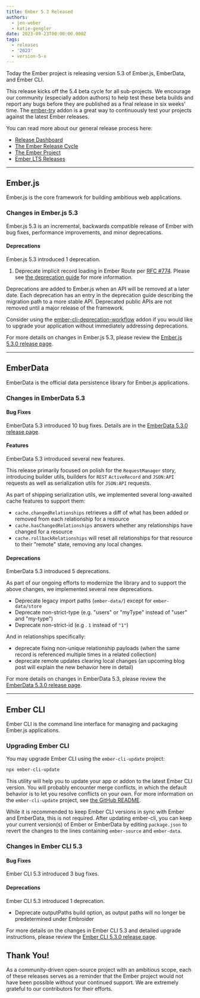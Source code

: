 ```yaml
---
title: Ember 5.3 Released
authors:
  - jen-weber
  - katie-gengler
date: 2023-09-23T00:00:00.000Z
tags:
  - releases
  - '2023'
  - version-5-x
---
```


Today the Ember project is releasing version 5.3 of Ember.js, EmberData, and Ember CLI. <!-- Block start: Uncomment if an LTS candidate --><!--This release of Ember.js is an LTS (Long Term Support) candidate. LTS candidates prioritize stability over the addition of new features, and have an extended support schedule.--><!-- Block end -->

This release kicks off the 5.4 beta cycle for all sub-projects. We encourage our community (especially addon authors) to help test these beta builds and report any bugs before they are published as a final release in six weeks' time. The [ember-try](https://github.com/ember-cli/ember-try) addon is a great way to continuously test your projects against the latest Ember releases.

You can read more about our general release process here:

- [Release Dashboard](http://emberjs.com/releases/)
- [The Ember Release Cycle](https://blog.emberjs.com/new-ember-release-process/)
- [The Ember Project](https://blog.emberjs.com/ember-project-at-2-0/)
- [Ember LTS Releases](https://blog.emberjs.com/announcing-embers-first-lts/)

---

## Ember.js

Ember.js is the core framework for building ambitious web applications.

### Changes in Ember.js 5.3

Ember.js 5.3 is an incremental, backwards compatible release of Ember with bug fixes, performance improvements, and minor deprecations.

#### Deprecations

Ember.js 5.3 introduced 1 deprecation.

1. Deprecate implicit record loading in Ember Route per [RFC #774](https://rfcs.emberjs.com/id/0774-implicit-record-route-loading). Please see [the deprecation guide](https://deprecations.emberjs.com/v5.x#toc_deprecate-implicit-route-model) for more information.
<!-- Block start: If there were no deprecations, remove this block -->

Deprecations are added to Ember.js when an API will be removed at a later date. Each deprecation has an entry in the deprecation guide describing the migration path to a more stable API. Deprecated public APIs are not removed until a major release of the framework.

Consider using the [ember-cli-deprecation-workflow](https://github.com/mixonic/ember-cli-deprecation-workflow) addon if you would like to upgrade your application without immediately addressing deprecations.

<!-- Block end -->

For more details on changes in Ember.js 5.3, please review the [Ember.js 5.3.0 release page](https://github.com/emberjs/ember.js/releases/tag/v5.3.0).

---

## EmberData

EmberData is the official data persistence library for Ember.js applications.

### Changes in EmberData 5.3

#### Bug Fixes

EmberData 5.3 introduced 10 bug fixes. Details are in the
[EmberData 5.3.0 release page](https://github.com/emberjs/data/releases/tag/v5.3.0).

#### Features

EmberData 5.3 introduced several new features.

This release primarily focused on polish for the `RequestManager` story, introducing builder utils, builders for `REST` `ActiveRecord` and `JSON:API` requests as well as serialization utils for `JSON:API` requests.

As part of shipping serialization utils, we implemented several long-awaited cache features to support them:

- `cache.changedRelationships` retrieves a diff of what has been added or removed from each relationship for a resource
- `cache.hasChangedRelationships` answers whether any relationships have changed for a resource
- `cache.rollbackRelationships` will reset all relationships for that resource to their "remote" state, removing any local changes.

#### Deprecations

EmberData 5.3 introduced 5 deprecations.

As part of our ongoing efforts to modernize the library and to support the above changes, we implemented several new deprecations.

- Deprecate legacy import paths (`ember-data/`) except for `ember-data/store`
- Deprecate non-strict-type (e.g. "users" or "myType" instead of "user" and "my-type")
- Deprecate non-strict-id (e.g . `1` instead of `"1"`)

And in relationships specifically:

- deprecate fixing non-unique relationship payloads (when the same record is referenced multiple times in a related collection)
- deprecate remote updates clearing local changes (an upcoming blog post will explain the new behavior here in detail)

For more details on changes in EmberData 5.3, please review the
[EmberData 5.3.0 release page](https://github.com/emberjs/data/releases/tag/v5.3.0).

---

## Ember CLI

Ember CLI is the command line interface for managing and packaging Ember.js applications.

### Upgrading Ember CLI

You may upgrade Ember CLI using the `ember-cli-update` project:

```bash
npx ember-cli-update
```

This utility will help you to update your app or addon to the latest Ember CLI version. You will probably encounter merge conflicts, in which the default behavior is to let you resolve conflicts on your own. For more information on the `ember-cli-update` project, see [the GitHub README](https://github.com/ember-cli/ember-cli-update).

While it is recommended to keep Ember CLI versions in sync with Ember and EmberData, this is not required. After updating ember-cli, you can keep your current version(s) of Ember or EmberData by editing `package.json` to revert the changes to the lines containing `ember-source` and `ember-data`.

### Changes in Ember CLI 5.3

#### Bug Fixes

Ember CLI 5.3 introduced 3 bug fixes.


#### Deprecations

Ember CLI 5.3 introduced 1 deprecation.

- Deprecate outputPaths build option, as output paths will no longer be predetermined under Embroider

For more details on the changes in Ember CLI 5.3 and detailed upgrade
instructions, please review the [Ember CLI 5.3.0 release page](https://github.com/ember-cli/ember-cli/releases/tag/v5.3.0).

## Thank You!

As a community-driven open-source project with an ambitious scope, each of these releases serves as a reminder that the Ember project would not have been possible without your continued support. We are extremely grateful to our contributors for their efforts.
